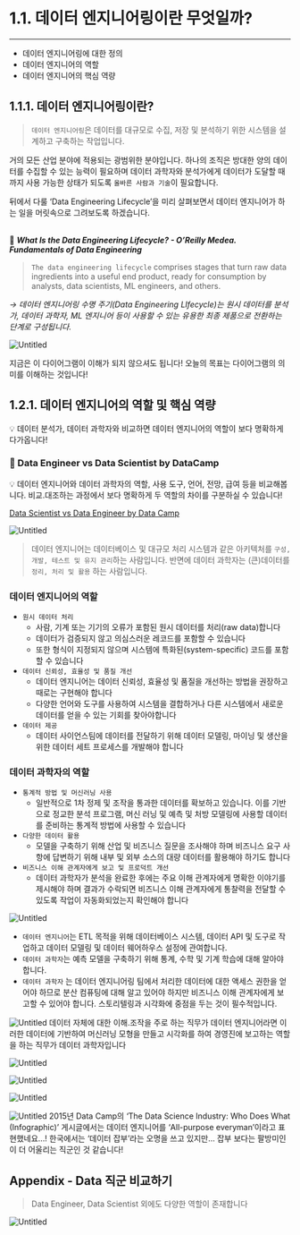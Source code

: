 # 1.1. 데이터 엔지니어링이란 무엇일까?

---

- 데이터 엔지니어링에 대한 정의
- 데이터 엔지니어의 역할
- 데이터 엔지니어의 핵심 역량

## 1.1.1. 데이터 엔지니어링이란?

> `데이터 엔지니어링`은 데이터를 대규모로 수집, 저장 및 분석하기 위한 시스템을 설계하고 구축하는 작업입니다.
> 

거의 모든 산업 분야에 적용되는 광범위한 분야입니다. 하나의 조직은 방대한 양의 데이터를 수집할 수 있는 능력이 필요하며 데이터 과학자와 분석가에게 데이터가 도달할 때까지 사용 가능한 상태가 되도록 `올바른 사람과 기술`이 필요합니다.

뒤에서 다룰 ‘Data Engineering Lifecycle’을 미리 살펴보면서 데이터 엔지니어가 하는 일을 머릿속으로 그려보도록 하겠습니다.
<br></br>

📌 ***What Is the Data Engineering Lifecycle? - O’Reilly Medea. Fundamentals of Data Engineering***
> `The data engineering lifecycle` comprises stages that turn raw data ingredients into a useful end product, ready for consumption by analysts, data scientists, ML engineers, and others.
> 

*→ 데이터 엔지니어링 수명 주기(Data Engineering LIfecycle)는 원시 데이터를 분석가, 데이터 과학자, ML 엔지니어 등이 사용할 수 있는 유용한 최종 제품으로 전환하는 단계로 구성됩니다.*

![Untitled](./images/1.1_data_engineering_life_cycle.png)

지금은 이 다이어그램이 이해가 되지 않으셔도 됩니다! 오늘의 목표는 다이어그램의 의미를 이해하는 것입니다!

## 1.2.1. 데이터 엔지니어의 역할 및 핵심 역량

<aside>
💡 데이터 분석가, 데이터 과학자와 비교하면 데이터 엔지니어의 역할이 보다 명확하게 다가옵니다!

</aside>

### 📌 Data Engineer vs Data Scientist by DataCamp

<aside>
💡 데이터 엔지니어와 데이터 과학자의 역할, 사용 도구, 언어, 전망, 급여 등을 비교해봅니다.
비교.대조하는 과정에서 보다 명확하게 두 역할의 차이를 구분하실 수 있습니다!

</aside>

[Data Scientist vs Data Engineer by Data Camp](https://www.datacamp.com/blog/data-scientist-vs-data-engineer)

![Untitled](./images/1.1_comparison_data_scientist_and_data_engineer.png)

> 데이터 엔지니어는 데이터베이스 및 대규모 처리 시스템과 같은 아키텍처를 `구성, 개발, 테스트 및 유지 관리`하는 사람입니다. 반면에 데이터 과학자는 (큰)데이터를 `정리, 처리 및 활용` 하는 사람입니다.
> 

### 데이터 엔지니어의 역할

- `원시 데이터 처리`
    - 사람, 기계 또는 기기의 오류가 포함된 원시 데이터를 처리(raw data)합니다
    - 데이터가 검증되지 않고 의심스러운 레코드를 포함할 수 있습니다
    - 또한 형식이 지정되지 않으며 시스템에 특화된(system-specific) 코드를 포함할 수 있습니다
- `데이터 신뢰성, 효율성 및 품질 개선`
    - 데이터 엔지니어는 데이터 신뢰성, 효율성 및 품질을 개선하는 방법을 권장하고 때로는 구현해야 합니다
    - 다양한 언어와 도구를 사용하여 시스템을 결합하거나 다른 시스템에서 새로운 데이터를 얻을 수 있는 기회를 찾아야합니다
- `데이터 제공`
    - 데이터 사이언스팀에 데이터를 전달하기 위해 데이터 모델링, 마이닝 및 생산을 위한 데이터 세트 프로세스를 개발해야 합니다

### 데이터 과학자의 역할

- `통계적 방법 및 머신러닝 사용`
    - 일반적으로 1차 정제 및 조작을 통과한 데이터를 확보하고 있습니다. 이를 기반으로 정교한 분석 프로그램, 머신 러닝 및 예측 및 처방 모델링에 사용할 데이터를 준비하는 통계적 방법에 사용할 수 있습니다
- `다양한 데이터 활용`
    - 모델을 구축하기 위해 산업 및 비즈니스 질문을 조사해야 하며 비즈니스 요구 사항에 답변하기 위해 내부 및 외부 소스의 대량 데이터를 활용해야 하기도 합니다
- `비즈니스 이해 관계자에게 보고 및 프로덕트 개선`
    - 데이터 과학자가 분석을 완료한 후에는 주요 이해 관계자에게 명확한 이야기를 제시해야 하며 결과가 수락되면 비즈니스 이해 관계자에게 통찰력을 전달할 수 있도록 작업이 자동화되었는지 확인해야 합니다

![Untitled](./images/1.1_responsibilities.png)

- `데이터 엔지니어`는 ETL 목적을 위해 데이터베이스 시스템, 데이터 API 및 도구로 작업하고 데이터 모델링 및 데이터 웨어하우스 설정에 관여합니다.
- `데이터 과학자`는 예측 모델을 구축하기 위해 통계, 수학 및 기계 학습에 대해 알아야 합니다.
- `데이터 과학자` 는 데이터 엔지니어링 팀에서 처리한 데이터에 대한 액세스 권한을 얻어야 하므로 분산 컴퓨팅에 대해 알고 있어야 하지만 비즈니스 이해 관계자에게 보고할 수 있어야 합니다. 스토리텔링과 시각화에 중점을 두는 것이 필수적입니다.

![Untitled](./images/1.1_data_science_workflow.png)
데이터 자체에 대한 이해.조작을 주로 하는 직무가 데이터 엔지니어라면 이러한 데이터에 기반하여 머신러닝 모형을 만들고 시각화를 하여 경영진에 보고하는 역할을 하는 직무가 데이터 과학자입니다

![Untitled](./images/1.1_languages_tools_software.png)

![Untitled](./images/1.1_data_engineer_scientist_background.png)

![Untitled](./images/1.1_job_outlook_in_the_usa.png)

![Untitled](./images/1.1_data_engineer_infographic.png)
2015년 Data Camp의 ‘The Data Science Industry: Who Does What (Infographic)’ 게시글에서는 데이터 엔지니어를 ‘All-purpose everyman’이라고 표현했네요…! 한국에서는 ‘데이터 잡부’라는 오명을 쓰고 있지만… 잡부 보다는 팔방미인이 더 어울리는 직군인 것 같습니다!


## Appendix - Data 직군 비교하기 
> Data Engineer, Data Scientist 외에도 다양한 역할이 존재합니다
> 
![Untitled](./images/1.1_comparing_data_management_roles.png)
 
